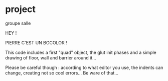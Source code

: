 project
=======

groupe salle

HEY !

PIERRE C'EST UN BGCOLOR !


This code includes a first "quad" object, 
the glut init phases and a simple drawing of floor, wall and barrier around it...

Please be careful though : according to what editor you use, the indents can change, creating not so cool errors... 
Be ware of that...
